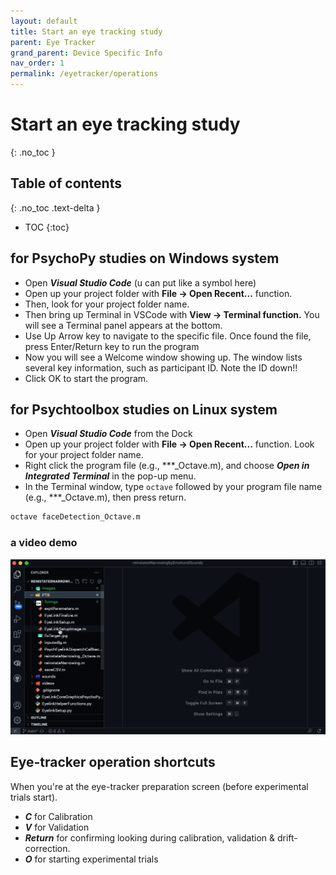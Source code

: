 ```yaml
---
layout: default
title: Start an eye tracking study
parent: Eye Tracker
grand_parent: Device Specific Info
nav_order: 1
permalink: /eyetracker/operations
---
```


# Start an eye tracking study
{: .no_toc }

## Table of contents
{: .no_toc .text-delta }

* TOC
{:toc}

## for PsychoPy studies on Windows system
- Open ***Visual Studio Code*** (u can put like a symbol here)
- Open up your project folder with **File -> Open Recent...** function. 
- Then, look for your project folder name.
- Then bring up Terminal in VSCode with **View -> Terminal function.** You will see a Terminal panel appears at the bottom.
- Use Up Arrow key to navigate to the specific file. Once found the file, press Enter/Return key to run the program
- Now you will see a Welcome window showing up. The window lists several key information, such as participant ID. Note the ID down!! 
- Click OK to start the program.

## for Psychtoolbox studies on Linux system
- Open ***Visual Studio Code*** from the Dock
- Open up your project folder with **File -> Open Recent...** function. Look for your project folder name.
- Right click the program file (e.g., ***_Octave.m), and choose ***Open in Integrated Terminal*** in the pop-up menu.
- In the Terminal window, type `octave` followed by your program file name (e.g., ***_Octave.m), then press return.

```bash
octave faceDetection_Octave.m
```
### a video demo

<img src="assets/videos/octaveDemo.gif" alt="octaveDemo">


## Eye-tracker operation shortcuts

When you're at the eye-tracker preparation screen (before experimental trials start).
- ***C*** for Calibration
- ***V*** for Validation
- ***Return*** for confirming looking during calibration, validation & drift-correction.
- ***O*** for starting experimental trials